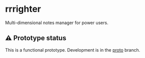 # rrrighter

Multi-dimensional notes manager for power users.

## ⚠️ Prototype status

This is a functional prototype. Development is in the [proto](https://github.com/rrrighter/rrrighter/tree/proto) branch.
